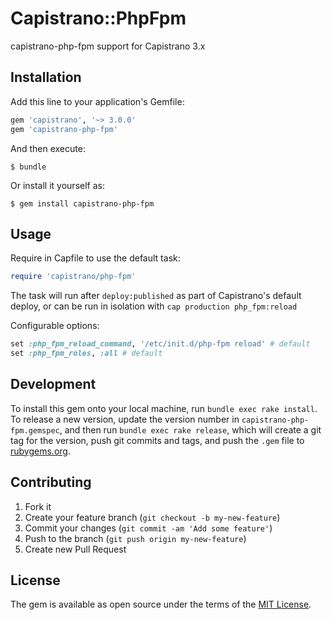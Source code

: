# Capistrano::PhpFpm

capistrano-php-fpm support for Capistrano 3.x

## Installation

Add this line to your application's Gemfile:

```ruby
gem 'capistrano', '~> 3.0.0'
gem 'capistrano-php-fpm'
```

And then execute:

    $ bundle

Or install it yourself as:

    $ gem install capistrano-php-fpm

## Usage

Require in Capfile to use the default task:

```ruby
require 'capistrano/php-fpm'
```

The task will run after `deploy:published` as part of Capistrano's default deploy,
or can be run in isolation with `cap production php_fpm:reload`

Configurable options:

```ruby
set :php_fpm_reload_command, '/etc/init.d/php-fpm reload' # default
set :php_fpm_roles, :all # default
```

## Development

To install this gem onto your local machine, run `bundle exec rake install`. To release a new version, update the version number in `capistrano-php-fpm.gemspec`, and then run `bundle exec rake release`, which will create a git tag for the version, push git commits and tags, and push the `.gem` file to [rubygems.org](https://rubygems.org).

## Contributing

1. Fork it
2. Create your feature branch (`git checkout -b my-new-feature`)
3. Commit your changes (`git commit -am 'Add some feature'`)
4. Push to the branch (`git push origin my-new-feature`)
5. Create new Pull Request

## License

The gem is available as open source under the terms of the [MIT License](http://opensource.org/licenses/MIT).
